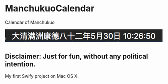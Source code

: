 # ManchukuoCalendar
Calendar of Manchukuo

![Manifestation](https://github.com/coolspring1293/ManchukuoCalendar/blob/master/ManchukuoCalendar/show.png)

## Disclaimer: Just for fun, without any political intention.
My first Swify project on Mac OS X.

